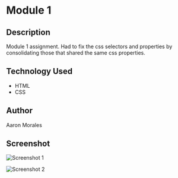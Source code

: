 # Module 1

## Description
Module 1 assignment. Had to fix the css selectors and properties by consolidating those that shared the same css properties. 

## Technology Used
- HTML
- CSS

## Author
Aaron Morales

## Screenshot

![Screenshot 1](https://github.com/Akumuexe/module-1/assets/119280423/c92e41ff-5aef-4504-a447-e54c72d4ca1a)


![Screenshot 2](https://github.com/Akumuexe/module-1/assets/119280423/6a8854a6-95e0-490f-a86c-7e3149a108db)
